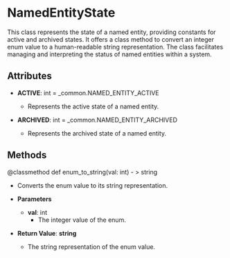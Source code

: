# NamedEntityState

This class represents the state of a named entity, providing constants for active and archived states. It offers a class method to convert an integer enum value to a human-readable string representation. The class facilitates managing and interpreting the status of named entities within a system.

## Attributes

- **ACTIVE**: int = _common.NAMED_ENTITY_ACTIVE
  - Represents the active state of a named entity.

- **ARCHIVED**: int = _common.NAMED_ENTITY_ARCHIVED
  - Represents the archived state of a named entity.



## Methods
@classmethod
def enum_to_string(val: int) - > string
-  Converts the enum value to its string representation.
- **Parameters**

  - **val**: int
    - The integer value of the enum.

- **Return Value**:
**string**
  - The string representation of the enum value.

